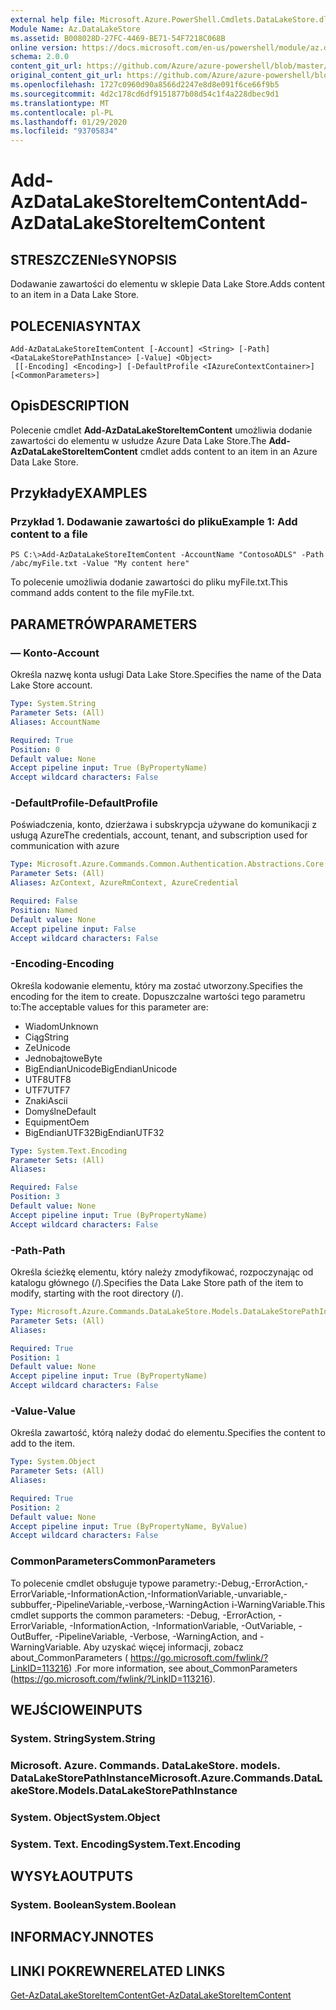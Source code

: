 ```yaml
---
external help file: Microsoft.Azure.PowerShell.Cmdlets.DataLakeStore.dll-Help.xml
Module Name: Az.DataLakeStore
ms.assetid: B008028D-27FC-4469-BE71-54F7218C068B
online version: https://docs.microsoft.com/en-us/powershell/module/az.datalakestore/add-azdatalakestoreitemcontent
schema: 2.0.0
content_git_url: https://github.com/Azure/azure-powershell/blob/master/src/DataLakeStore/DataLakeStore/help/Add-AzDataLakeStoreItemContent.md
original_content_git_url: https://github.com/Azure/azure-powershell/blob/master/src/DataLakeStore/DataLakeStore/help/Add-AzDataLakeStoreItemContent.md
ms.openlocfilehash: 1727c0960d90a8566d2247e8d8e091f6ce66f9b5
ms.sourcegitcommit: 4d2c178cd6df9151877b08d54c1f4a228dbec9d1
ms.translationtype: MT
ms.contentlocale: pl-PL
ms.lasthandoff: 01/29/2020
ms.locfileid: "93705834"
---
```

# <span data-ttu-id="69d05-101">Add-AzDataLakeStoreItemContent</span><span class="sxs-lookup"><span data-stu-id="69d05-101">Add-AzDataLakeStoreItemContent</span></span>

## <span data-ttu-id="69d05-102">STRESZCZENIe</span><span class="sxs-lookup"><span data-stu-id="69d05-102">SYNOPSIS</span></span>
<span data-ttu-id="69d05-103">Dodawanie zawartości do elementu w sklepie Data Lake Store.</span><span class="sxs-lookup"><span data-stu-id="69d05-103">Adds content to an item in a Data Lake Store.</span></span>

## <span data-ttu-id="69d05-104">POLECENIA</span><span class="sxs-lookup"><span data-stu-id="69d05-104">SYNTAX</span></span>

```
Add-AzDataLakeStoreItemContent [-Account] <String> [-Path] <DataLakeStorePathInstance> [-Value] <Object>
 [[-Encoding] <Encoding>] [-DefaultProfile <IAzureContextContainer>] [<CommonParameters>]
```

## <span data-ttu-id="69d05-105">Opis</span><span class="sxs-lookup"><span data-stu-id="69d05-105">DESCRIPTION</span></span>
<span data-ttu-id="69d05-106">Polecenie cmdlet **Add-AzDataLakeStoreItemContent** umożliwia dodanie zawartości do elementu w usłudze Azure Data Lake Store.</span><span class="sxs-lookup"><span data-stu-id="69d05-106">The **Add-AzDataLakeStoreItemContent** cmdlet adds content to an item in an Azure Data Lake Store.</span></span>

## <span data-ttu-id="69d05-107">Przykłady</span><span class="sxs-lookup"><span data-stu-id="69d05-107">EXAMPLES</span></span>

### <span data-ttu-id="69d05-108">Przykład 1. Dodawanie zawartości do pliku</span><span class="sxs-lookup"><span data-stu-id="69d05-108">Example 1: Add content to a file</span></span>
```
PS C:\>Add-AzDataLakeStoreItemContent -AccountName "ContosoADLS" -Path /abc/myFile.txt -Value "My content here"
```

<span data-ttu-id="69d05-109">To polecenie umożliwia dodanie zawartości do pliku myFile.txt.</span><span class="sxs-lookup"><span data-stu-id="69d05-109">This command adds content to the file myFile.txt.</span></span>

## <span data-ttu-id="69d05-110">PARAMETRÓW</span><span class="sxs-lookup"><span data-stu-id="69d05-110">PARAMETERS</span></span>

### <span data-ttu-id="69d05-111">— Konto</span><span class="sxs-lookup"><span data-stu-id="69d05-111">-Account</span></span>
<span data-ttu-id="69d05-112">Określa nazwę konta usługi Data Lake Store.</span><span class="sxs-lookup"><span data-stu-id="69d05-112">Specifies the name of the Data Lake Store account.</span></span>

```yaml
Type: System.String
Parameter Sets: (All)
Aliases: AccountName

Required: True
Position: 0
Default value: None
Accept pipeline input: True (ByPropertyName)
Accept wildcard characters: False
```

### <span data-ttu-id="69d05-113">-DefaultProfile</span><span class="sxs-lookup"><span data-stu-id="69d05-113">-DefaultProfile</span></span>
<span data-ttu-id="69d05-114">Poświadczenia, konto, dzierżawa i subskrypcja używane do komunikacji z usługą Azure</span><span class="sxs-lookup"><span data-stu-id="69d05-114">The credentials, account, tenant, and subscription used for communication with azure</span></span>

```yaml
Type: Microsoft.Azure.Commands.Common.Authentication.Abstractions.Core.IAzureContextContainer
Parameter Sets: (All)
Aliases: AzContext, AzureRmContext, AzureCredential

Required: False
Position: Named
Default value: None
Accept pipeline input: False
Accept wildcard characters: False
```

### <span data-ttu-id="69d05-115">-Encoding</span><span class="sxs-lookup"><span data-stu-id="69d05-115">-Encoding</span></span>
<span data-ttu-id="69d05-116">Określa kodowanie elementu, który ma zostać utworzony.</span><span class="sxs-lookup"><span data-stu-id="69d05-116">Specifies the encoding for the item to create.</span></span>
<span data-ttu-id="69d05-117">Dopuszczalne wartości tego parametru to:</span><span class="sxs-lookup"><span data-stu-id="69d05-117">The acceptable values for this parameter are:</span></span>
- <span data-ttu-id="69d05-118">Wiadom</span><span class="sxs-lookup"><span data-stu-id="69d05-118">Unknown</span></span>
- <span data-ttu-id="69d05-119">Ciąg</span><span class="sxs-lookup"><span data-stu-id="69d05-119">String</span></span>
- <span data-ttu-id="69d05-120">Ze</span><span class="sxs-lookup"><span data-stu-id="69d05-120">Unicode</span></span>
- <span data-ttu-id="69d05-121">Jednobajtowe</span><span class="sxs-lookup"><span data-stu-id="69d05-121">Byte</span></span>
- <span data-ttu-id="69d05-122">BigEndianUnicode</span><span class="sxs-lookup"><span data-stu-id="69d05-122">BigEndianUnicode</span></span>
- <span data-ttu-id="69d05-123">UTF8</span><span class="sxs-lookup"><span data-stu-id="69d05-123">UTF8</span></span>
- <span data-ttu-id="69d05-124">UTF7</span><span class="sxs-lookup"><span data-stu-id="69d05-124">UTF7</span></span>
- <span data-ttu-id="69d05-125">Znaki</span><span class="sxs-lookup"><span data-stu-id="69d05-125">Ascii</span></span>
- <span data-ttu-id="69d05-126">Domyślne</span><span class="sxs-lookup"><span data-stu-id="69d05-126">Default</span></span>
- <span data-ttu-id="69d05-127">Equipment</span><span class="sxs-lookup"><span data-stu-id="69d05-127">Oem</span></span>
- <span data-ttu-id="69d05-128">BigEndianUTF32</span><span class="sxs-lookup"><span data-stu-id="69d05-128">BigEndianUTF32</span></span>

```yaml
Type: System.Text.Encoding
Parameter Sets: (All)
Aliases:

Required: False
Position: 3
Default value: None
Accept pipeline input: True (ByPropertyName)
Accept wildcard characters: False
```

### <span data-ttu-id="69d05-129">-Path</span><span class="sxs-lookup"><span data-stu-id="69d05-129">-Path</span></span>
<span data-ttu-id="69d05-130">Określa ścieżkę elementu, który należy zmodyfikować, rozpoczynając od katalogu głównego (/).</span><span class="sxs-lookup"><span data-stu-id="69d05-130">Specifies the Data Lake Store path of the item to modify, starting with the root directory (/).</span></span>

```yaml
Type: Microsoft.Azure.Commands.DataLakeStore.Models.DataLakeStorePathInstance
Parameter Sets: (All)
Aliases:

Required: True
Position: 1
Default value: None
Accept pipeline input: True (ByPropertyName)
Accept wildcard characters: False
```

### <span data-ttu-id="69d05-131">-Value</span><span class="sxs-lookup"><span data-stu-id="69d05-131">-Value</span></span>
<span data-ttu-id="69d05-132">Określa zawartość, którą należy dodać do elementu.</span><span class="sxs-lookup"><span data-stu-id="69d05-132">Specifies the content to add to the item.</span></span>

```yaml
Type: System.Object
Parameter Sets: (All)
Aliases:

Required: True
Position: 2
Default value: None
Accept pipeline input: True (ByPropertyName, ByValue)
Accept wildcard characters: False
```

### <span data-ttu-id="69d05-133">CommonParameters</span><span class="sxs-lookup"><span data-stu-id="69d05-133">CommonParameters</span></span>
<span data-ttu-id="69d05-134">To polecenie cmdlet obsługuje typowe parametry:-Debug,-ErrorAction,-ErrorVariable,-InformationAction,-InformationVariable,-unvariable,-subbuffer,-PipelineVariable,-verbose,-WarningAction i-WarningVariable.</span><span class="sxs-lookup"><span data-stu-id="69d05-134">This cmdlet supports the common parameters: -Debug, -ErrorAction, -ErrorVariable, -InformationAction, -InformationVariable, -OutVariable, -OutBuffer, -PipelineVariable, -Verbose, -WarningAction, and -WarningVariable.</span></span> <span data-ttu-id="69d05-135">Aby uzyskać więcej informacji, zobacz about_CommonParameters ( https://go.microsoft.com/fwlink/?LinkID=113216) .</span><span class="sxs-lookup"><span data-stu-id="69d05-135">For more information, see about_CommonParameters (https://go.microsoft.com/fwlink/?LinkID=113216).</span></span>

## <span data-ttu-id="69d05-136">WEJŚCIOWE</span><span class="sxs-lookup"><span data-stu-id="69d05-136">INPUTS</span></span>

### <span data-ttu-id="69d05-137">System. String</span><span class="sxs-lookup"><span data-stu-id="69d05-137">System.String</span></span>

### <span data-ttu-id="69d05-138">Microsoft. Azure. Commands. DataLakeStore. models. DataLakeStorePathInstance</span><span class="sxs-lookup"><span data-stu-id="69d05-138">Microsoft.Azure.Commands.DataLakeStore.Models.DataLakeStorePathInstance</span></span>

### <span data-ttu-id="69d05-139">System. Object</span><span class="sxs-lookup"><span data-stu-id="69d05-139">System.Object</span></span>

### <span data-ttu-id="69d05-140">System. Text. Encoding</span><span class="sxs-lookup"><span data-stu-id="69d05-140">System.Text.Encoding</span></span>

## <span data-ttu-id="69d05-141">WYSYŁA</span><span class="sxs-lookup"><span data-stu-id="69d05-141">OUTPUTS</span></span>

### <span data-ttu-id="69d05-142">System. Boolean</span><span class="sxs-lookup"><span data-stu-id="69d05-142">System.Boolean</span></span>

## <span data-ttu-id="69d05-143">INFORMACYJN</span><span class="sxs-lookup"><span data-stu-id="69d05-143">NOTES</span></span>

## <span data-ttu-id="69d05-144">LINKI POKREWNE</span><span class="sxs-lookup"><span data-stu-id="69d05-144">RELATED LINKS</span></span>

[<span data-ttu-id="69d05-145">Get-AzDataLakeStoreItemContent</span><span class="sxs-lookup"><span data-stu-id="69d05-145">Get-AzDataLakeStoreItemContent</span></span>](./Get-AzDataLakeStoreItemContent.md)


